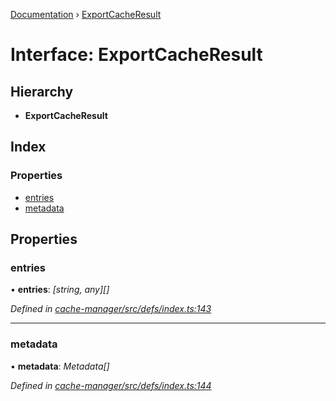 [Documentation](../README.md) › [ExportCacheResult](exportcacheresult.md)

# Interface: ExportCacheResult

## Hierarchy

* **ExportCacheResult**

## Index

### Properties

* [entries](exportcacheresult.md#entries)
* [metadata](exportcacheresult.md#metadata)

## Properties

###  entries

• **entries**: *[string, any][]*

*Defined in [cache-manager/src/defs/index.ts:143](https://github.com/badbatch/graphql-box/blob/a215d380/packages/cache-manager/src/defs/index.ts#L143)*

___

###  metadata

• **metadata**: *Metadata[]*

*Defined in [cache-manager/src/defs/index.ts:144](https://github.com/badbatch/graphql-box/blob/a215d380/packages/cache-manager/src/defs/index.ts#L144)*
